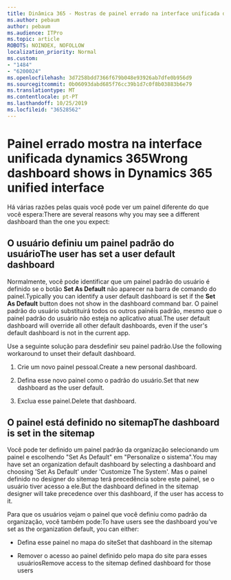 ```yaml
---
title: Dinâmica 365 - Mostras de painel errado na interface unificada dynamics 365
ms.author: pebaum
author: pebaum
ms.audience: ITPro
ms.topic: article
ROBOTS: NOINDEX, NOFOLLOW
localization_priority: Normal
ms.custom:
- "1484"
- "6200024"
ms.openlocfilehash: 3d7258bdd7366f679b048e93926ab7dfe0b956d9
ms.sourcegitcommit: 0b06093dabd685f76cc39b1d7c0f8b03883b6e79
ms.translationtype: MT
ms.contentlocale: pt-PT
ms.lasthandoff: 10/25/2019
ms.locfileid: "36528562"
---
```

# <a name="wrong-dashboard-shows-in-dynamics-365-unified-interface"></a><span data-ttu-id="e8053-102">Painel errado mostra na interface unificada dynamics 365</span><span class="sxs-lookup"><span data-stu-id="e8053-102">Wrong dashboard shows in Dynamics 365 unified interface</span></span>

<span data-ttu-id="e8053-103">Há várias razões pelas quais você pode ver um painel diferente do que você espera:</span><span class="sxs-lookup"><span data-stu-id="e8053-103">There are several reasons why you may see a different dashboard than the one you expect:</span></span>

## <a name="the-user-has-set-a-user-default-dashboard"></a><span data-ttu-id="e8053-104">O usuário definiu um painel padrão do usuário</span><span class="sxs-lookup"><span data-stu-id="e8053-104">The user has set a user default dashboard</span></span> 

<span data-ttu-id="e8053-105">Normalmente, você pode identificar que um painel padrão do usuário é definido se o botão **Set As Default** não aparecer na barra de comando do painel.</span><span class="sxs-lookup"><span data-stu-id="e8053-105">Typically you can identify a user default dashboard is set if the **Set As Default** button does not show in the dashboard command bar.</span></span> <span data-ttu-id="e8053-106">O painel padrão do usuário substituirá todos os outros painéis padrão, mesmo que o painel padrão do usuário não esteja no aplicativo atual.</span><span class="sxs-lookup"><span data-stu-id="e8053-106">The user default dashboard will override all other default dashboards, even if the user's default dashboard is not in the current app.</span></span>

<span data-ttu-id="e8053-107">Use a seguinte solução para desdefinir seu painel padrão.</span><span class="sxs-lookup"><span data-stu-id="e8053-107">Use the following workaround to unset their default dashboard.</span></span>

1. <span data-ttu-id="e8053-108">Crie um novo painel pessoal.</span><span class="sxs-lookup"><span data-stu-id="e8053-108">Create a new personal dashboard.</span></span>

2. <span data-ttu-id="e8053-109">Defina esse novo painel como o padrão do usuário.</span><span class="sxs-lookup"><span data-stu-id="e8053-109">Set that new dashboard as the user default.</span></span>

3. <span data-ttu-id="e8053-110">Exclua esse painel.</span><span class="sxs-lookup"><span data-stu-id="e8053-110">Delete that dashboard.</span></span>

## <a name="the-dashboard-is-set-in-the-sitemap"></a><span data-ttu-id="e8053-111">O painel está definido no sitemap</span><span class="sxs-lookup"><span data-stu-id="e8053-111">The dashboard is set in the sitemap</span></span>

<span data-ttu-id="e8053-112">Você pode ter definido um painel padrão da organização selecionando um painel e escolhendo "Set As Default" em "Personalize o sistema".</span><span class="sxs-lookup"><span data-stu-id="e8053-112">You may have set an organization default dashboard by selecting a dashboard and choosing 'Set As Default' under 'Customize The System'.</span></span> <span data-ttu-id="e8053-113">Mas o painel definido no designer do sitemap terá precedência sobre este painel, se o usuário tiver acesso a ele.</span><span class="sxs-lookup"><span data-stu-id="e8053-113">But the dashboard defined in the sitemap designer will take precedence over this dashboard, if the user has access to it.</span></span>

<span data-ttu-id="e8053-114">Para que os usuários vejam o painel que você definiu como padrão da organização, você também pode:</span><span class="sxs-lookup"><span data-stu-id="e8053-114">To have users see the dashboard you've set as the organization default, you can either:</span></span>

* <span data-ttu-id="e8053-115">Defina esse painel no mapa do site</span><span class="sxs-lookup"><span data-stu-id="e8053-115">Set that dashboard in the sitemap</span></span>

* <span data-ttu-id="e8053-116">Remover o acesso ao painel definido pelo mapa do site para esses usuários</span><span class="sxs-lookup"><span data-stu-id="e8053-116">Remove access to the sitemap defined dashboard for those users</span></span>
